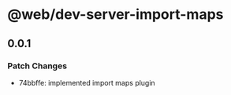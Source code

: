 # @web/dev-server-import-maps

## 0.0.1
### Patch Changes

- 74bbffe: implemented import maps plugin
